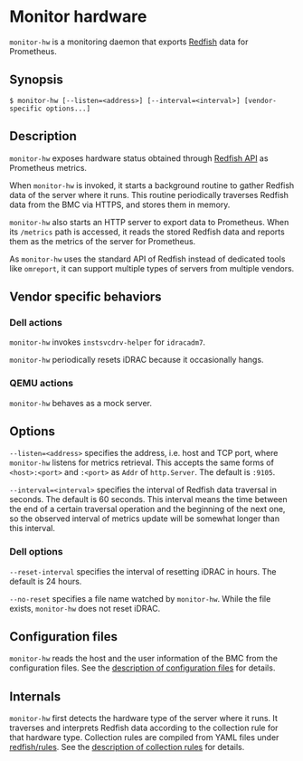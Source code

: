 Monitor hardware
================

`monitor-hw` is a monitoring daemon that exports [Redfish][] data for
Prometheus.


Synopsis
--------

```console
$ monitor-hw [--listen=<address>] [--interval=<interval>] [vendor-specific options...]
```


Description
-----------

`monitor-hw` exposes hardware status obtained through [Redfish API][Redfish] as Prometheus metrics.

When `monitor-hw` is invoked, it starts a background routine to gather
Redfish data of the server where it runs.
This routine periodically traverses Redfish data from the BMC via HTTPS,
and stores them in memory.

`monitor-hw` also starts an HTTP server to export data to Prometheus.
When its `/metrics` path is accessed, it reads the stored Redfish data
and reports them as the metrics of the server for Prometheus.

As `monitor-hw` uses the standard API of Redfish instead of dedicated tools
like `omreport`, it can support multiple types of servers from multiple
vendors.

Vendor specific behaviors
------------------------

### Dell actions

`monitor-hw` invokes `instsvcdrv-helper` for `idracadm7`.

`monitor-hw` periodically resets iDRAC because it occasionally hangs.

### QEMU actions

`monitor-hw` behaves as a mock server.

Options
-------

`--listen=<address>` specifies the address, i.e. host and TCP port, where
`monitor-hw` listens for metrics retrieval.
This accepts the same forms of `<host>:<port>` and `:<port>` as `Addr` of
`http.Server`.
The default is `:9105`.

`--interval=<interval>` specifies the interval of Redfish data traversal
in seconds.
The default is 60 seconds.
This interval means the time between the end of a certain traversal operation
and the beginning of the next one, so the observed interval of metrics update
will be somewhat longer than this interval.

### Dell options

`--reset-interval` specifies the interval of resetting iDRAC in hours.
The default is 24 hours.

`--no-reset` specifies a file name watched by `monitor-hw`.
While the file exists, `monitor-hw` does not reset iDRAC.

Configuration files
-------------------

`monitor-hw` reads the host and the user information of the BMC from
the configuration files.
See the [description of configuration files](config.md) for details.


Internals
---------

`monitor-hw` first detects the hardware type of the server where it runs.
It traverses and interprets Redfish data according to the collection rule
for that hardware type.
Collection rules are compiled from YAML files under
[redfish/rules](../redfish/rules).
See the [description of collection rules](rule.md) for details.


[Redfish]: https://www.dmtf.org/standards/redfish
[Prometheus]: https://prometheus.io/
